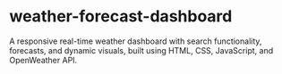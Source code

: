 # weather-forecast-dashboard
A responsive real-time weather dashboard with search functionality, forecasts, and dynamic visuals, built using HTML, CSS, JavaScript, and OpenWeather API.
